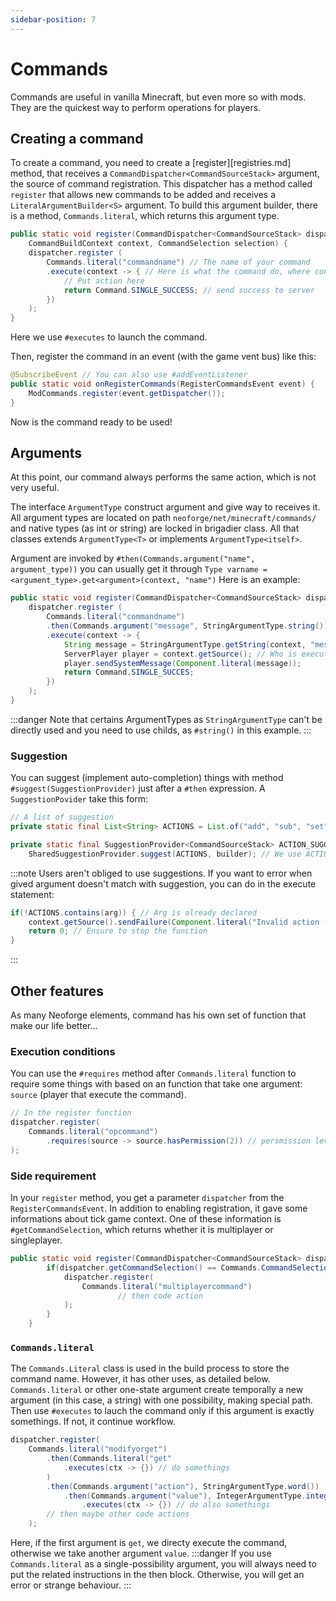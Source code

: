 ```yaml
---
sidebar-position: 7
---
```

# Commands
Commands are useful in vanilla Minecraft, but even more so with mods. They are the quickest way to perform operations for players.
## Creating a command
To create a command, you need to create a [register][registries.md] method, that receives a `CommandDispatcher<CommandSourceStack>` argument, the source of command registration.
This dispatcher has a method called `register` that allows new commands to be added and receives a `LiteralArgumentBuilder<S>` argument.
To build this argument builder, there is a method, `Commands.literal`, which returns this argument type.
```java
public static void register(CommandDispatcher<CommandSourceStack> dispatcher,
    CommandBuildContext context, CommandSelection selection) {
    dispatcher.register (
        Commands.literal("commandname") // The name of your command
        .execute(context -> { // Here is what the command do, where context is a CommandContext<CommandSourceStack>
            // Put action here
            return Command.SINGLE_SUCCESS; // send success to server
        })
    );
}
```
Here we use `#executes` to launch the command.

Then, register the command in an event (with the game vent bus) like this:
```java
@SubscribeEvent // You can also use #addEventListener
public static void onRegisterCommands(RegisterCommandsEvent event) {
    ModCommands.register(event.getDispatcher());
}
```
Now is the command ready to be used!
## Arguments
At this point, our command always performs the same action, which is not very useful.

The interface `ArgumentType` construct argument and give way to receives it.
All argument types are located on path `neoforge/net/minecraft/commands/` and native types (as int or string) are locked in brigadier class.
All that classes extends `ArgumentType<T>` or implements `ArgumentType<itself>`.

Argument are invoked by `#then(Commands.argument("name", argument_type))` you can usually get it through `Type varname = <argument_type>.get<argument>(context, "name")`
Here is an example:
```java
public static void register(CommandDispatcher<CommandSourceStack> dispatcher) {
    dispatcher.register (
        Commands.literal("commandname")
        .then(Commands.argument("message", StringArgumentType.string())) // or word(), it's the string type
        .execute(context -> {
            String message = StringArgumentType.getString(context, "message"); // Same name as above
            ServerPlayer player = context.getSource(); // Who is executing the command
            player.sendSystemMessage(Component.literal(message));
            return Command.SINGLE_SUCCES;
        })
    );
}
```
:::danger
Note that certains ArgumentTypes as `StringArgumentType` can't be directly used and you need to use childs, as `#string()` in this example.
:::
### Suggestion
You can suggest (implement auto-completion) things with method `#suggest(SuggestionProvider)` just after a `#then` expression.
A `SuggestionPovider` take this form:
```java
// A list of suggestion
private static final List<String> ACTIONS = List.of("add", "sub", "set");

private static final SuggestionProvider<CommandSourceStack> ACTION_SUGGESTIONS = (context, builder) ->
    SharedSuggestionProvider.suggest(ACTIONS, builder); // We use ACTIONS list
```
:::note
Users aren't obliged to use suggestions. If you want to error when gived argument doesn't match with suggestion, you can do in the execute statement:
```java
if(!ACTIONS.contains(arg)) { // Arg is already declared
    context.getSource().sendFailure(Component.literal("Invalid action (add/sub/set)")); // As return send_succes method, but it send failure (red message)
    return 0; // Ensure to stop the function
}
```
:::
## Other features
As many Neoforge elements, command has his own set of function that make our life better...
### Execution conditions
You can use the `#requires` method after `Commands.literal` function to require some things with based on an function that take one argument: `source` (player that execute the command).
```java
// In the register function
dispatcher.register(
    Commands.literal("opcommand")
        .requires(source -> source.hasPermission(2)) // persmission level: 0 = none, 4 = admin
);
```
### Side requirement
In your `register` method, you get a parameter `dispatcher` from the `RegisterCommandsEvent`. In addition to enabling registration, it gave some informations about tick game context. One of these information is `#getCommandSelection`, which returns whether it is multiplayer or singleplayer.
```java
public static void register(CommandDispatcher<CommandSourceStack> dispatcher) {
        if(dispatcher.getCommandSelection() == Commands.CommandSelection.DEDICATED) { // INTEGRATED for singleplayer
            dispatcher.register(
                Commands.literal("multiplayercommand")
                        // then code action
            );
        }
    }
```
### `Commands.literal`
The `Commands.Literal` class is used in the build process to store the command name. However, it has other uses, as detailed below.
`Commands.literal` or other one-state argument create temporally a new argument (in this case, a string) with one possibility, making special path. Then use `#executes` to lauch the command only if this argument is exactly somethings. If not, it continue workflow.
```java
dispatcher.register(
    Commands.literal("modifyorget")
        .then(Commands.literal("get"
            .executes(ctx -> {}) // do somethings
        )
        .then(Commands.argument("action"), StringArgumentType.word())
            .then(Commands.argument("value"), IntegerArgumentType.integer())
                .executes(ctx -> {}) // do also somethings
        // then maybe other code actions
    );
```
Here, if the first argument is `get`, we directy execute the command, otherwise we take another argument `value`.
:::danger
If you use `Commands.literal` as a single-possibility argument, you will always need to put the related instructions in the then block. Otherwise, you will get an error or strange behaviour.
:::
